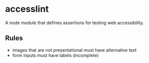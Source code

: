 # accesslint

A node module that defines assertions for testing web accessibility.

## Rules
- images that are not presentational must have alternative text
- form inputs must have labels (incomplete)
